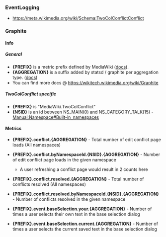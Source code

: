 ### EventLogging

* https://meta.wikimedia.org/wiki/Schema:TwoColConflictConflict

### Graphite

#### Info

##### General

* **{PREFIX}** is a metric prefix defined by MediaWiki ([docs](https://www.mediawiki.org/wiki/Manual:$wgStatsdMetricPrefix)).
* **{AGGREGATION}** is a suffix added by statsd / graphite per aggregation type. ([docs](https://wikitech.wikimedia.org/wiki/Graphite#Extended_properties))
* You can find more docs @ https://wikitech.wikimedia.org/wiki/Graphite

##### TwoColConflict specific

* **{PREFIX}** is "MediaWiki.TwoColConflict"
* **{NSID}** is an id between NS_MAIN(0) and NS_CATEGORY_TALK(15) - [Manual:Namespace#Built-in_namespaces](https://www.mediawiki.org/wiki/Manual:Namespace#Built-in_namespaces)

#### Metrics

* **{PREFIX}.conflict.{AGGREGATION}** - Total number of edit conflict page loads (All namespaces)
* **{PREFIX}.conflict.byNamespaceId.{NSID}.{AGGREGATION}** - Number of edit conflict page loads in the given namespace
  * A user refreshing a conflict page would result in 2 counts here

* **{PREFIX}.conflict.resolved.{AGGREGATION}** - Total number of conflicts resolved (All namespaces)
* **{PREFIX}.conflict.resolved.byNamespaceId.{NSID}.{AGGREGATION}** - Number of conflicts resolved in the given namespace

* **{PREFIX}.event.baseSelection.your.{AGGREGATION}** - Number of times a user selects their own text in the base selection dialog
* **{PREFIX}.event.baseSelection.current.{AGGREGATION}** - Number of times a user selects the current saved text in the base selection dialog
